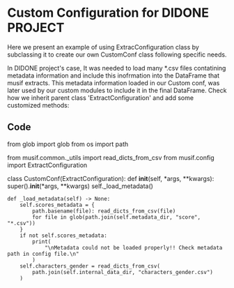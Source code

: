 # Custom Configuration for DIDONE PROJECT
Here we present an example of using ExtracConfiguration class by subclassing it to create our own CustomConf class following specific needs. 

In DIDONE project's case, It was needed to load many *.csv files contatining metadata information and include this inofrmation into the DataFrame that musif extracts. This metadata information loaded in our Custom conf, was later used by our custom modules to include it in the final DataFrame. Check how we inherit parent class 'ExtractConfiguration' and add some customized methods:

## Code
from glob import glob
from os import path

from musif.common._utils import read_dicts_from_csv
from musif.config import ExtractConfiguration


class CustomConf(ExtractConfiguration):
    def __init__(self, *args, **kwargs):
        super().__init__(*args, **kwargs)
        self._load_metadata()

    def _load_metadata(self) -> None:
        self.scores_metadata = {
            path.basename(file): read_dicts_from_csv(file)
            for file in glob(path.join(self.metadata_dir, "score", "*.csv"))
        }
        if not self.scores_metadata:
            print(
                "\nMetadata could not be loaded properly!! Check metadata path in config file.\n"
            )
        self.characters_gender = read_dicts_from_csv(
            path.join(self.internal_data_dir, "characters_gender.csv")
        )
